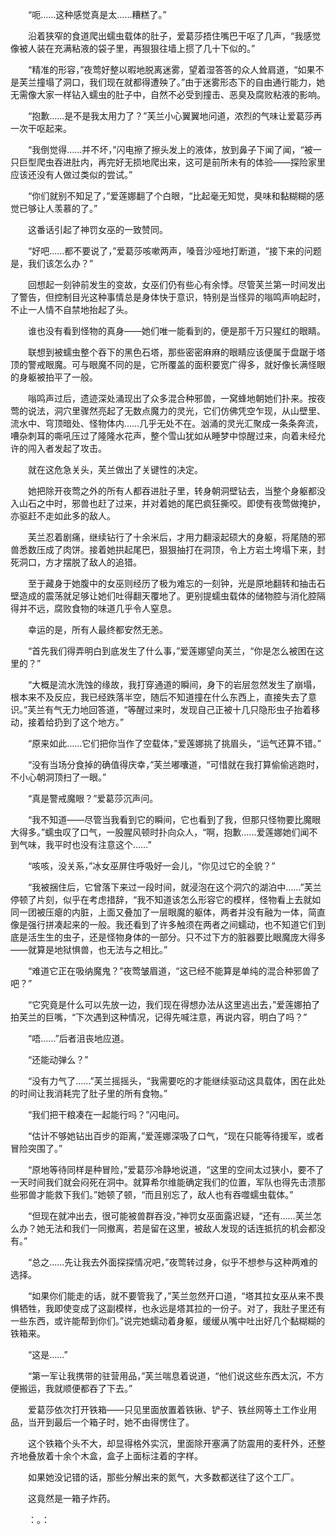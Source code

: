 　　“呃……这种感觉真是太……糟糕了。”

　　沿着狭窄的食道爬出蠕虫载体的肚子，爱葛莎捂住嘴巴干呕了几声，“我感觉像被人装在充满粘液的袋子里，再狠狠往墙上掼了几十下似的。”

　　“精准的形容，”夜莺好整以暇地脱离迷雾，望着湿答答的众人耸肩道，“如果不是芙兰撞塌了洞口，我们现在就都得遭殃了。”由于迷雾形态下的自由通行能力，她无需像大家一样钻入蠕虫的肚子中，自然不必受到撞击、恶臭及腐败粘液的影响。

　　“抱歉……是不是我太用力了？”芙兰小心翼翼地问道，浓烈的气味让爱葛莎再一次干呕起来。

　　“我倒觉得……并不坏，”闪电擦了擦头发上的液体，放到鼻子下闻了闻，“被一只巨型爬虫吞进肚内，再完好无损地爬出来，这可是前所未有的体验——探险家里应该还没有人做过类似的尝试。”

　　“你们就别不知足了，”爱莲娜翻了个白眼，“比起毫无知觉，臭味和黏糊糊的感觉已够让人羡慕的了。”

　　这番话引起了神罚女巫的一致赞同。

　　“好吧……都不要说了，”爱葛莎咳嗽两声，嗓音沙哑地打断道，“接下来的问题是，我们该怎么办？”

　　回想起一刻钟前发生的变故，女巫们仍有些心有余悸。尽管芙兰第一时间发出了警告，但控制目光这种事情总是身体快于意识，特别是当怪异的嗡鸣声响起时，不止一人情不自禁地抬起了头。

　　谁也没有看到怪物的真身——她们唯一能看到的，便是那千万只猩红的眼睛。

　　联想到被蠕虫整个吞下的黑色石塔，那些密密麻麻的眼睛应该便属于盘踞于塔顶的警戒眼魔。可与眼魔不同的是，它所覆盖的面积要宽广得多，就好像长满怪眼的身躯被拍平了一般。

　　嗡鸣声过后，遗迹深处涌现出了众多混合种邪兽，一窝蜂地朝她们扑来。按夜莺的说法，洞穴里骤然亮起了无数点魔力的灵光，它们仿佛凭空乍现，从山壁里、流水中、穹顶暗处、怪物体内……几乎无处不在。汹涌的灵光汇聚成一条条奔流，嘈杂刺耳的嘶吼压过了隆隆水花声，整个雪山犹如从睡梦中惊醒过来，向着未经允许的闯入者发起了攻击。

　　就在这危急关头，芙兰做出了关键性的决定。

　　她把除开夜莺之外的所有人都吞进肚子里，转身朝洞壁钻去，当整个身躯都没入山石之中时，邪兽也赶了过来，并对着她的尾巴疯狂撕咬。即使有夜莺做掩护，亦驱赶不走如此多的敌人。

　　芙兰忍着剧痛，继续钻行了十余米后，才用力翻滚起硕大的身躯，将尾随的邪兽悉数压成了肉饼。接着她拱起尾巴，狠狠抽打在洞顶，令上方岩土垮塌下来，封死洞口，方才摆脱了敌人的追猎。

　　至于藏身于她腹中的女巫则经历了极为难忘的一刻钟，光是原地翻转和抽击石壁造成的震荡就足够让她们吐得翻天覆地了。更别提蠕虫载体的储物腔与消化腔隔得并不远，腐败食物的味道几乎令人窒息。

　　幸运的是，所有人最终都安然无恙。

　　“首先我们得弄明白到底发生了什么事，”爱莲娜望向芙兰，“你是怎么被困在这里的？”

　　“大概是流水洗蚀的缘故，我打穿通道的瞬间，身下的岩层忽然发生了崩塌，根本来不及反应，我已经跌落半空，随后不知道撞在什么东西上，直接失去了意识。”芙兰有气无力地回答道，“等醒过来时，发现自己正被十几只隐形虫子抬着移动，接着给扔到了这个地方。”

　　“原来如此……它们把你当作了空载体，”爱莲娜挑了挑眉头，“运气还算不错。”

　　“没有当场分食掉的确值得庆幸，”芙兰嘟囔道，“可惜就在我打算偷偷逃跑时，不小心朝洞顶扫了一眼。”

　　“真是警戒魔眼？”爱葛莎沉声问。

　　“我不知道——尽管当我看到它的瞬间，它也看到了我，但那只怪物要比魔眼大得多。”蠕虫叹了口气，一股腥风顿时扑向众人，“啊，抱歉……爱莲娜她们闻不到气味，我平时也没有注意这个……”

　　“咳咳，没关系，”冰女巫屏住呼吸好一会儿，“你见过它的全貌？”

　　“我被捆住后，它曾落下来过一段时间，就浸泡在这个洞穴的湖泊中……”芙兰停顿了片刻，似乎在考虑措辞，“我不知道该怎么形容它的模样，怪物看上去就如同一团被压瘪的内脏，上面又叠加了一层眼魔的躯体，两者并没有融为一体，简直像是强行拼凑起来的一般。我还看到了许多触须在两者之间蠕动，也不知道它们到底是活生生的虫子，还是怪物身体的一部分。只不过下方的脏器要比眼魔庞大得多——就算是地狱惧兽，也无法与之相比。”

　　“难道它正在吸纳魔鬼？”夜莺皱眉道，“这已经不能算是单纯的混合种邪兽了吧？”

　　“它究竟是什么可以先放一边，我们现在得想办法从这里逃出去，”爱莲娜拍了拍芙兰的巨嘴，“下次遇到这种情况，记得先喊注意，再说内容，明白了吗？”

　　“唔……”后者沮丧地应道。

　　“还能动弹么？”

　　“没有力气了……”芙兰摇摇头，“我需要吃的才能继续驱动这具载体，困在此处的时间让我消耗完了肚子里的所有食物。”

　　“我们把干粮凑在一起能行吗？”闪电问。

　　“估计不够她钻出百步的距离，”爱莲娜深吸了口气，“现在只能等待援军，或者冒险突围了。”

　　“原地等待同样是种冒险，”爱葛莎冷静地说道，“这里的空间太过狭小，要不了一天时间我们就会闷死在洞中。就算希尔维能确定我们的位置，军队也得先击溃那些邪兽才能救下我们。”她顿了顿，“而且别忘了，敌人也有吞噬蠕虫载体。”

　　“但现在就冲出去，很可能被兽群吞没，”神罚女巫面露迟疑，“还有……芙兰怎么办？她无法和我们一同撤离，若是留在这里，被敌人发现的话连抵抗的机会都没有。”

　　“总之……先让我去外面探探情况吧，”夜莺转过身，似乎不想参与这种两难的选择。

　　“如果你们能走的话，就不要管我了，”芙兰忽然开口道，“塔其拉女巫从来不畏惧牺牲，我即使变成了这副模样，也永远是塔其拉的一份子。对了，我肚子里还有一些东西，或许能帮到你们。”说完她蠕动着身躯，缓缓从嘴中吐出好几个黏糊糊的铁箱来。

　　“这是……”

　　“第一军让我携带的驻营用品，”芙兰喘息着说道，“他们说这些东西太沉，不方便搬运，我就顺便都吞了下去。”

　　爱葛莎依次打开铁箱——只见里面放置着铁锹、铲子、铁丝网等土工作业用品，当开到最后一个箱子时，她不由得愣住了。

　　这个铁箱个头不大，却显得格外实沉，里面除开塞满了防震用的麦秆外，还整齐地叠放着十余个木盒，盒子上面标注着的字样。

　　如果她没记错的话，那些分解出来的氮气，大多数都送往了这个工厂。

　　这竟然是一箱子炸药。

　　：。：
